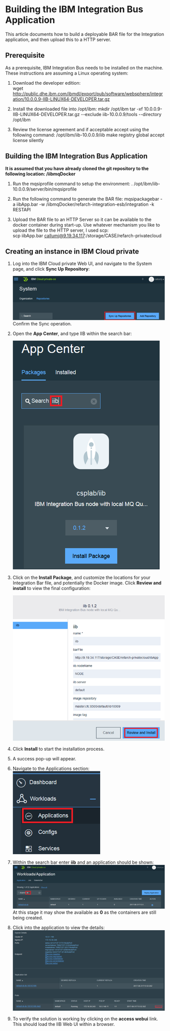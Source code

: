 # Building the IBM Integration Bus Application

This article documents how to build a deployable BAR file for the Integration 
application, and then upload this to a HTTP server.

## Prerequisite
As a prerequisite, IBM Integration Bus needs to be installed on the machine. These instructions
are assuming a Linux operating system:  

1. Download the developer edition:    
   wget http://public.dhe.ibm.com/ibmdl/export/pub/software/websphere/integration/10.0.0.9-IIB-LINUX64-DEVELOPER.tar.gz


1. Install the downloaded file into /opt/ibm:
   mkdir /opt/ibm
   tar -xf 10.0.0.9-IIB-LINUX64-DEVELOPER.tar.gz --exclude iib-10.0.0.9/tools --directory /opt/ibm

1. Review the license agreement and if acceptable accept using the following
command:
   /opt/ibm/iib-10.0.0.9/iib make registry global accept license silently

## Building the IBM Integration Bus Application
**It is assumed that you have already cloned the git repository to the following location: /iibmqDocker**

1. Run the mqsiprofile command to setup the environment:
   . /opt/ibm/iib-10.0.0.9/server/bin/mqsiprofile

1. Run the following command to generate the BAR file:
   mqsipackagebar -a iibApp.bar -w /iibmqDocker/refarch-integration-esb/integration -k RESTAPI

1. Upload the BAR file to an HTTP Server so it can be available to the docker container during start-up. Use whatever mechanism you like to upload the file to the HTTP server, I used scp:     
   scp iibApp.bar callumj@9.19.34.117:/storage/CASE/refarch-privatecloud   


## Creating an instance in IBM Cloud private

1. Log into the IBM Cloud private Web UI, and navigate to the System page, and click **Sync Up Repository**:  

   ![](img/syncRepository.png)
   Confirm the Sync operation.

1. Open the **App Center**, and type IIB within the search bar:      

   ![](img/AppCenterIIB.png)

1. Click on the **Install Package**, and customize the locations for your Integration Bar file, and potentially the Docker image. Click **Review and install** to view the final configuration:     

   ![](img/configAppInstall.png)

1. Click **Install** to start the installation process.

1. A success pop-up will appear.

1.  Navigate to the Applications section:      
    ![](img/NavigateToApps.png)

1. Within the search bar enter **iib** and an application should be shown:    
    ![](img/IIBApp.png)    
   At this stage it may show the available as **0** as the containers are still being created.

1. Click into the application to view the details:
   ![](img/SummaryOfApplication.png)

1. To verify the solution is working by clicking on the **access webui** link. This should load the IIB Web UI within a browser.
